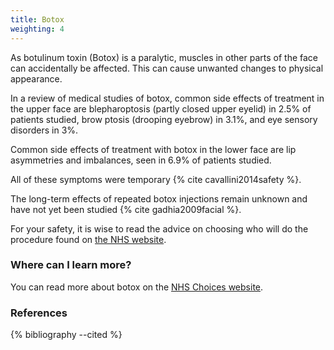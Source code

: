 ```yaml
---
title: Botox
weighting: 4
---
```


As botulinum toxin (Botox) is a paralytic, muscles in other parts of the face can accidentally be affected. This can cause unwanted changes to physical appearance.

In a review of medical studies of botox, common side effects of treatment in the upper face are blepharoptosis (partly closed upper eyelid) in 2.5% of patients studied, brow ptosis (drooping eyebrow) in 3.1%, and eye sensory disorders in 3%.

Common side effects of treatment with botox in the lower face are lip asymmetries and imbalances, seen in 6.9% of patients studied.

All of these symptoms were temporary {% cite cavallini2014safety %}.

The long-term effects of repeated botox injections remain unknown and have not yet been studied {% cite gadhia2009facial %}.

For your safety, it is wise to read the advice on choosing who will do the procedure found on [the NHS website](https://www.nhs.uk/conditions/cosmetic-procedures/choosing-who-will-do-your-procedure/).

### Where can I learn more?

You can read more about botox on the [NHS Choices website](http://www.nhs.uk/Conditions/cosmetic-treatments-guide/Pages/botulinum-toxin-Botox-injections.aspx).

### References

{% bibliography --cited %}